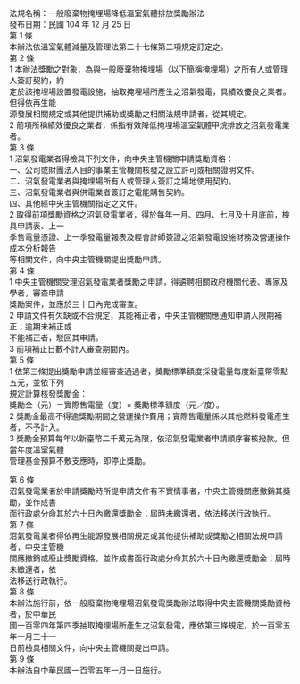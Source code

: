 法規名稱：一般廢棄物掩埋場降低溫室氣體排放獎勵辦法  
發布日期：民國 104 年 12 月 25 日  
第 1 條  
本辦法依溫室氣體減量及管理法第二十七條第二項規定訂定之。  
第 2 條  
1 本辦法獎勵之對象，為與一般廢棄物掩埋場（以下簡稱掩埋場）之所有人或管理人簽訂契約，約  
定於該掩埋場設置發電設施，抽取掩埋場所產生之沼氣發電，具績效優良之業者。但得依再生能  
源發展相關規定或其他提供補助或獎勵之相關法規申請者，從其規定。  
2 前項所稱績效優良之業者，係指有效降低掩埋場溫室氣體甲烷排放之沼氣發電業者。  
第 3 條  
1 沼氣發電業者得檢具下列文件，向中央主管機關申請獎勵資格：  
一、公司或財團法人目的事業主管機關核發之設立許可或相關證明文件。  
二、沼氣發電業者與掩埋場所有人或管理人簽訂之場地使用契約。  
三、沼氣發電業者與供電業者簽訂之電能購售契約。  
四、其他經中央主管機關指定之文件。  
2 取得前項獎勵資格之沼氣發電業者，得於每年一月、四月、七月及十月底前，檢具申請表、上一  
季售電量憑證、上一季發電量報表及經會計師簽證之沼氣發電設施財務及營運操作成本分析報告  
等相關文件，向中央主管機關提出獎勵申請。  
第 4 條  
1 中央主管機關受理沼氣發電業者獎勵之申請，得遴聘相關政府機關代表、專家及學者，審查申請  
獎勵案件，並應於三十日內完成審查。  
2 申請文件有欠缺或不合規定，其能補正者，中央主管機關應通知申請人限期補正；逾期未補正或  
不能補正者，駁回其申請。  
3 前項補正日數不計入審查期間內。  
第 5 條  
1 依第三條提出獎勵申請並經審查通過者，獎勵標準額度採發電量每度新臺幣零點五元，並依下列  
規定計算核發獎勵金：  
獎勵金（元）＝實際售電量（度）× 獎勵標準額度（元／度）。  
2 獎勵金最高不得逾獎勵期間之營運操作費用；實際售電量係以其他燃料發電產生者，不予計入。  
3 獎勵金預算每年以新臺幣二千萬元為限，依沼氣發電業者申請順序審核撥款。但當年度溫室氣體  
管理基金預算不敷支應時，即停止獎勵。  


第 6 條  
沼氣發電業者於申請獎勵時所提申請文件有不實情事者，中央主管機關應撤銷其獎勵，並作成書  
面行政處分命其於六十日內繳還獎勵金；屆時未繳還者，依法移送行政執行。  
第 7 條  
沼氣發電業者得依再生能源發展相關規定或其他提供補助或獎勵之相關法規申請者，中央主管機  
關應撤銷或廢止獎勵資格，並作成書面行政處分命其於六十日內繳還獎勵金；屆時未繳還者，依  
法移送行政執行。  
第 8 條  
本辦法施行前，依一般廢棄物掩埋場沼氣發電獎勵辦法取得中央主管機關獎勵資格者，於中華民  
國一百零四年第四季抽取掩埋場所產生之沼氣發電，應依第三條規定，於一百零五年一月三十一  
日前檢具相關文件，向中央主管機關提出申請。  
第 9 條  
本辦法自中華民國一百零五年一月一日施行。  


